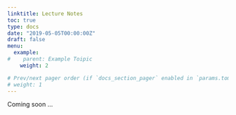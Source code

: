 ```yaml
---
linktitle: Lecture Notes
toc: true
type: docs
date: "2019-05-05T00:00:00Z"
draft: false
menu:
  example:
#    parent: Example Toipic
    weight: 2

# Prev/next pager order (if `docs_section_pager` enabled in `params.toml`)
# weight: 1
---
```


Coming soon ...


